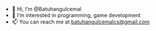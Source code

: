 - 👋 Hi, I’m @Batuhangulcemal
- 👀 I’m interested in programming, game development
- 📫 You can reach me at batuhangulcemalcs@gmail.com


